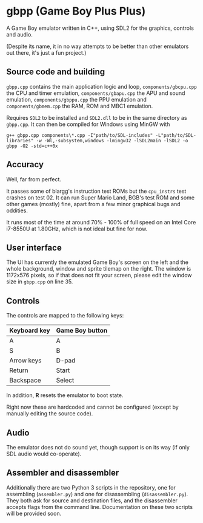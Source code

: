 # gbpp (Game Boy Plus Plus)

A Game Boy emulator written in C++, using SDL2 for the graphics, controls and audio.

(Despite its name, it in no way attempts to be better than other emulators out there, it's just a fun project.)

## Source code and building

`gbpp.cpp` contains the main application logic and loop, `components/gbcpu.cpp` the CPU and timer emulation, `components/gbapu.cpp` the APU and sound emulation, `components/gbppu.cpp` the PPU emulation and `components/gbmem.cpp` the RAM, ROM and MBC1 emulation.

Requires `SDL2` to be installed and `SDL2.dll` to be in the same directory as `gbpp.cpp`. It can then be compiled for Windows using MinGW with
```
g++ gbpp.cpp components\*.cpp -I"path/to/SDL-includes" -L"path/to/SDL-libraries" -w -Wl,-subsystem,windows -lmingw32 -lSDL2main -lSDL2 -o gbpp -O2 -std=c++0x
```

## Accuracy

Well, far from perfect.

It passes some of blargg's instruction test ROMs but the `cpu_instrs` test crashes on test 02. It can run Super Mario Land, BGB's test ROM and some other games (mostly) fine, apart from a few minor graphical bugs and oddities.

It runs most of the time at around 70% - 100% of full speed on an Intel Core i7-8550U at 1.80GHz, which is not ideal but fine for now.

## User interface

The UI has currently the emulated Game Boy's screen on the left and the whole background, window and sprite tilemap on the right. The window is 1172x576 pixels, so if that does not fit your screen, please edit the window size in `gbpp.cpp` on line 35.

## Controls

The controls are mapped to the following keys:

| Keyboard key    | Game Boy button |
| --------------- | ----------------|
| A               | A               |
| S               | B               |
| Arrow keys      | D-pad           |
| Return          | Start           |
| Backspace       | Select          |

In addition, **R** resets the emulator to boot state.

Right now these are hardcoded and cannot be configured (except by manually editing the source code).

## Audio

The emulator does not do sound yet, though support is on its way (if only SDL audio would co-operate).

## Assembler and disassembler

Additionally there are two Python 3 scripts in the repository, one for assembling (`assembler.py`) and one for disassembling (`disassembler.py`). They both ask for source and destination files, and the disassembler accepts flags from the command line. Documentation on these two scripts will be provided soon.
